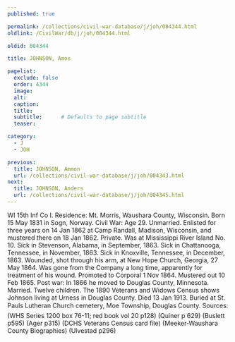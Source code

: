 ```yaml
---
published: true

permalink: /collections/civil-war-database/j/joh/004344.html
oldlink: /CivilWar/db/j/joh/004344.html

oldid: 004344

title: JOHNSON, Amos

pagelist:
  exclude: false
  order: 4344
  image: 
  alt:
  caption:
  title:
  subtitle:      # Defaults to page subtitle
  teaser:

category: 
  - J 
  - JOH

previous:
  title: JOHNSON, Ammon
  url: /collections/civil-war-database/j/joh/004343.html  
next:
  title: JOHNSON, Anders
  url: /collections/civil-war-database/j/joh/004345.html   
---
```

WI 15th Inf Co I. Residence: Mt. Morris, Waushara County, Wisconsin. Born 15 May 1831 in Sogn, Norway. Civil War: Age 29. Unmarried. Enlisted for three years on 14 Jan 1862 at Camp Randall, Madison, Wisconsin, and mustered there on 18 Jan 1862. Private. Was at Mississippi River Island No. 10. Sick in Stevenson, Alabama, in September, 1863. Sick in Chattanooga, Tennessee, in November, 1863. Sick in Knoxville, Tennessee, in December, 1863. Wounded, shot through his arm, at New Hope Church, Georgia, 27 May 1864. Was gone from the Company a long time, apparently for treatment of his wound. Promoted to Corporal 1 Nov 1864. Mustered out 10 Feb 1865. Post war: In 1866 he moved to Douglas County, Minnesota. Married. Twelve children. The 1890 Veterans and Widows Census shows Johnson living at Urness in Douglas County. Died 13 Jan 1913. Buried at St. Paul&#146;s Lutheran Church cemetery, Moe Township, Douglas County. Sources: (WHS Series 1200 box 76-11; red book vol 20 p128) (Quiner p 629) (Buslett p595) (Ager p315) (DCHS Veterans Census card file) (Meeker-Waushara County Biographies) (Ulvestad p296)
